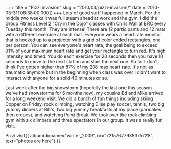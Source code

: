 +++
title = "Pizzi invasion"
slug = "2010/03/pizzi-invasion/"
date = 2010-03-31T08:38:00.000Z
+++
Lots of good stuff happened in March. For the middle two weeks it was full steam ahead at work and the gym. I did the Group Fitness Level 2 "Cry in the Dojo" classes with Chris Wall at BRC every Tuesday this month. They are intense! There are 12 participants and 12 mats with a different exercise at each mat. Everyone wears a heart rate monitor that is hooked up to a projector with a grid of color coded rectangles, one per person. You can see everyone's heart rate, the goal being to exceed 91% of your maximum heart rate and get your rectangle to turn red. It's high intensity and timed. You do each exercise for 20 seconds then you have 10 seconds to move to the next station and start the next one. So far I don't think I've gotten higher than 87% of my 208 max heart rate. It's not as traumatic anymore but in the beginning when class was over I didn't want to interact with anyone for a solid 40 minutes or so.

Last week after the big snowstorm (hopefully the last one this season - we've had snowstorms for 6 months now), my cousins Ed and Mike arrived for a long weekend visit. We did a bunch of fun things including skiing Copper on Friday, rock climbing, watching Elise play soccer, tennis, two big yummy dinners at Bill's, two big yummy breakfasts at my place (pancakes then crepes), and watching Point Break. We took over the rock climbing gym with six climbers and three spectators in our group. It was a really fun visit.

Pizzi visit{{ album(dirname="winter_2009", id="72157677938375728", text="photos are here") }}.
